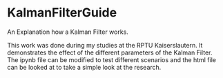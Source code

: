 # KalmanFilterGuide
An Explanation how a Kalman Filter works.

This work was done during my studies at the RPTU Kaiserslautern. It demonstrates the effect of the different parameters of the Kalman Filter. The ipynb file can be modified to test different scenarios and the html file can be looked at to take a simple look at the research.
